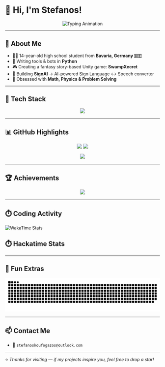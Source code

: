 # 👋 Hi, I'm Stefanos!  

<p align="center">
  <img src="https://readme-typing-svg.herokuapp.com?font=Fira+Code&weight=600&size=24&pause=1000&color=F75C7E&center=true&vCenter=true&random=false&width=520&lines=🚀+Young+Developer;🐍+Python+%26+C%23+Coder;🎮+Unity+Game+Creator;🤖+AI+%26+Tech+Enthusiast;📐+Math+%26+Physics+Lover" alt="Typing Animation" />
</p>

---

## 🚀 About Me  

- 🧑‍🎓 14-year-old high school student from **Bavaria, Germany 🇩🇪**  
- 🐍 Writing tools & bots in **Python**  
- 🎮 Creating a fantasy story-based Unity game: **SwampXecret**  
- 🤖 Building **SignAI** → AI-powered Sign Language ↔ Speech converter  
- 📐 Obsessed with **Math, Physics & Problem Solving**  

---

## 🧰 Tech Stack  

<p align="center">
  <img src="https://skillicons.dev/icons?i=python,cs,unity,html,css,js,arduino&theme=dark" />
</p>


---

## 📊 GitHub Highlights  

<p align="center">
  <img src="https://github-readme-stats.vercel.app/api?username=Stefanos0710&show_icons=true&theme=tokyonight&hide_border=true" height="165"/>
  <img src="https://github-readme-stats.vercel.app/api/top-langs/?username=Stefanos0710&layout=compact&theme=tokyonight&hide_border=true" height="165"/>
</p>

<p align="center">
  <img src="https://streak-stats.demolab.com?user=Stefanos0710&theme=tokyonight&hide_border=true" height="165"/>
</p>

---

## 🏆 Achievements  

<p align="center">
  <img src="https://github-profile-trophy.vercel.app/?username=Stefanos0710&theme=tokyonight&no-frame=true&margin-w=15&column=6" />
</p>

---

## ⏱️ Coding Activity  

![WakaTime Stats](https://github-readme-stats.hackclub.dev/api/wakatime?username=3189&api_domain=hackatime.hackclub.com&theme=tokyonight&custom_title=Hackatime+Stats&layout=compact&cache_seconds=0&langs_count=8)
## ⏱️ Hackatime Stats  

<!-- ![Hackatime Stats](https://github-readme-stats.hackclub.dev/api/wakatime?username=17904&api_domain=hackatime.hackclub.com&custom_title=Hackatime+Stats&layout=compact&cache_seconds=0&langs_count=8&theme=transparent)
-->
---

## 🌌 Fun Extras  

<p align="center">
  <img src="https://github.com/Platane/snk/raw/output/github-contribution-grid-snake.svg" alt="Snake animation" />
</p>

---

## 📫 Contact Me  

- 📧 `stefanoskoufogazos@outlook.com`  

---

⭐ *Thanks for visiting — if my projects inspire you, feel free to drop a star!*  

